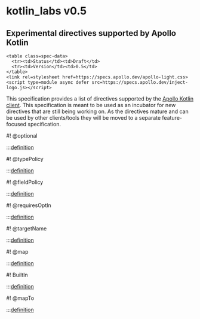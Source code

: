 # kotlin_labs v0.5

<h2>Experimental directives supported by Apollo Kotlin</h2>

```raw html
<table class=spec-data>
  <tr><td>Status</td><td>Draft</td>
  <tr><td>Version</td><td>0.5</td>
</table>
<link rel=stylesheet href=https://specs.apollo.dev/apollo-light.css>
<script type=module async defer src=https://specs.apollo.dev/inject-logo.js></script>
```

This specification provides a list of directives supported by the [Apollo Kotlin client](https://github.com/apollographql/apollo-kotlin). This specification is meant to be used as an incubator for new directives that are still being working on. As the directives mature and can be used by other clients/tools they will be moved to a separate feature-focused specification. 

#! @optional

:::[definition](kotlin_labs-v0.5.graphql#@optional)

#! @typePolicy

:::[definition](kotlin_labs-v0.5.graphql#@typePolicy)

#! @fieldPolicy

:::[definition](kotlin_labs-v0.5.graphql#@fieldPolicy)

#! @requiresOptIn

:::[definition](kotlin_labs-v0.5.graphql#@requiresOptIn)

#! @targetName

:::[definition](kotlin_labs-v0.5.graphql#@targetName)

#! @map

:::[definition](kotlin_labs-v0.5.graphql#@map)

#! BuiltIn

:::[definition](kotlin_labs-v0.5.graphql#BuiltIn)

#! @mapTo

:::[definition](kotlin_labs-v0.5.graphql#@mapTo)
